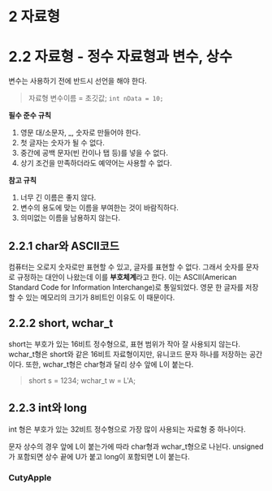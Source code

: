 # 2 자료형

# 2.2 자료형 - 정수 자료형과 변수, 상수
변수는 사용하기 전에 반드시 선언을 해야 한다.
>   자료형 변수이름 = 초깃값;
>   `int nData = 10;`    

**필수 준수 규칙**
1. 영문 대/소문자, _, 숫자로 만들어야 한다.
2. 첫 글자는 숫자가 될 수 없다.
3. 중간에 공백 문자(빈 칸이나 탭 등)를 넣을 수 없다.
4. 상기 조건을 만족하더라도 예약어는 사용할 수 없다.

**참고 규칙**
1. 너무 긴 이름은 좋지 않다.
2. 변수의 용도에 맞는 이름을 부여한는 것이 바람직하다.
3. 의미없는 이름을 남용하지 않는다.   

## 2.2.1 char와 ASCII코드
컴퓨터는 오로지 숫자로만 표현할 수 있고, 글자를 표현할 수 없다. 그래서 숫자를 문자로 규정하는 대안이 나왔는데 이를 **부호체계**라고 한다. 이는 ASCII(American Standard Code for Information Interchange)로 통일되었다. 영문 한 글자를 저장할 수 있는 메모리의 크기가 8비트인 이유도 이 때문이다.

## 2.2.2 short, wchar_t
short는 부호가 있는 16비트 정수형으로, 표현 범위가 작아 잘 사용되지 않는다. wchar_t형은 short와 같은 16비트 자료형이지만, 유니코드 문자 하나를 저장하는 공간이다. 또한, wchar_t형은 char형과 달리 상수 앞에 L이 붙는다.
> short s = 1234;
> wchar_t w = L'A;   

## 2.2.3 int와 long
int 형은 부호가 있는 32비트 정수형으로 가장 많이 사용되는 자료형 중 하나이다.

문자 상수의 경우 앞에 L이 붙는가에 따라 char형과 wchar_t형으로 나뉜다. unsigned가 포함되면 상수 끝에 U가 붙고 long이 포함되면 L이 붙는다.

### CutyApple